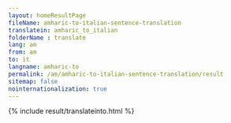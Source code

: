 ```yaml
---
layout: homeResultPage
fileName: amharic-to-italian-sentence-translation
translatein: amharic_to_italian
folderName : translate
lang: am
from: am
to: it
langname: amharic-to
permalink: /am/amharic-to-italian-sentence-translation/result
sitemap: false
nointernationalization: true
---
```

{% include result/translateinto.html %}

<script src="/js/result/translation.js" data-foldername="{{page.folderName}}" data-lang="{{page.lang}}"></script>
